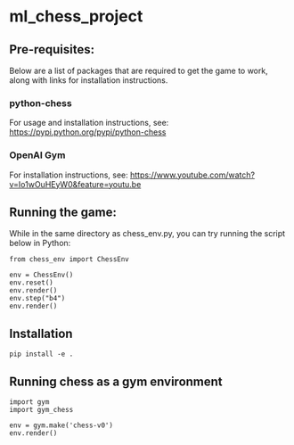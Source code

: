 # ml_chess_project

## Pre-requisites:
Below are a list of packages that are required to get the game to work, along with links for installation instructions.

### python-chess
For usage and installation instructions, see: https://pypi.python.org/pypi/python-chess

### OpenAI Gym
For installation instructions, see: https://www.youtube.com/watch?v=Io1wOuHEyW0&feature=youtu.be

## Running the game:
While in the same directory as chess_env.py, you can try running the script below in Python:

```
from chess_env import ChessEnv

env = ChessEnv()
env.reset()
env.render()
env.step("b4")
env.render()
```

## Installation

```
pip install -e .
```

## Running chess as a gym environment
```
import gym
import gym_chess

env = gym.make('chess-v0')
env.render()
```

